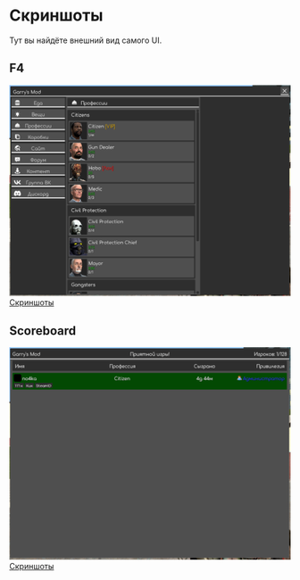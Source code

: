 # Скриншоты

Тут вы найдёте внешний вид самого UI.

## F4
![Общий_вид](f4/main.png)
[Скриншоты](f4)

## Scoreboard
![Общий_вид](scoreboard/main.png)
[Скриншоты](scoreboard)
